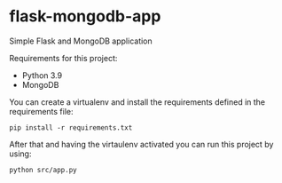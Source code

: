 # flask-mongodb-app
Simple Flask and MongoDB application


Requirements for this project:

* Python 3.9
* MongoDB


You can create a virtualenv and install the requirements defined in the requirements file: 
```commandline
pip install -r requirements.txt
```

After that and having the virtaulenv activated you can run this project by using:
```commandline
python src/app.py
```
